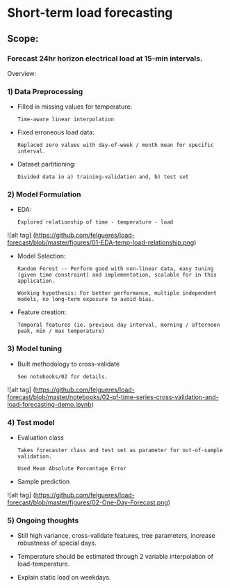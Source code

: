 # Short-term load forecasting

## Scope:

### Forecast 24hr horizon electrical load at 15-min intervals.

Overview:

### 1) Data Preprocessing

-   Filled in missing values for temperature:

        Time-aware linear interpolation

-   Fixed erroneous load data:

        Replaced zero values with day-of-week / month mean for specific interval.

-   Dataset partitioning:

        Divided data in a) training-validation and, b) test set

### 2) Model Formulation

-   EDA:

        Explored relationship of time - temperature - load

![alt tag] (https://github.com/felgueres/load-forecast/blob/master/figures/01-EDA-temp-load-relationship.png)

-   Model Selection:

        Random Forest -- Perform good with non-linear data, easy tuning (given time constraint) and implementation, scalable for in this application.

        Working hypothesis: For better performance, multiple independent models, no long-term exposure to avoid bias.

-   Feature creation:

        Temporal features (ie. previous day interval, morning / afternoon peak, min / max temperature)

### 3) Model tuning

-   Built methodology to cross-validate

        See notebooks/02 for details.

![alt tag] (https://github.com/felgueres/load-forecast/blob/master/notebooks/02-pf-time-series-cross-validation-and-load-forecasting-demo.ipynb)

### 4) Test model

-   Evaluation class

        Takes forecaster class and test set as parameter for out-of-sample validation.

        Used Mean Absolute Percentage Error

-   Sample prediction

![alt tag] (https://github.com/felgueres/load-forecast/blob/master/figures/02-One-Day-Forecast.png)

### 5) Ongoing thoughts

-   Still high variance, cross-validate features, tree parameters, increase robustness of special days.

-   Temperature should be estimated through 2 variable interpolation of load-temperature.

-   Explain static load on weekdays.
